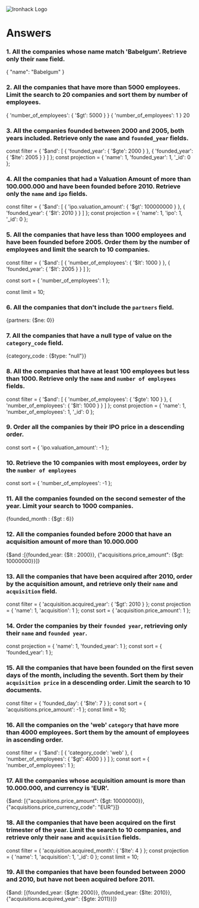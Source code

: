 ![Ironhack Logo](https://i.imgur.com/1QgrNNw.png)

# Answers

### 1. All the companies whose name match 'Babelgum'. Retrieve only their `name` field.

<!-- Your Code Goes Here -->
{ "name": "Babelgum" }


### 2. All the companies that have more than 5000 employees. Limit the search to 20 companies and sort them by **number of employees**.

<!-- Your Code Goes Here -->
{
  'number_of_employees': {
    '$gt': 5000
  }
}
{
  'number_of_employees': 1
}
20
### 3. All the companies founded between 2000 and 2005, both years included. Retrieve only the `name` and `founded_year` fields.

<!-- Your Code Goes Here -->
const filter = {
  '$and': [
    {
      'founded_year': {
        '$gte': 2000
      }
    }, {
      'founded_year': {
        '$lte': 2005
      }
    }
  ]
};
const projection = {
  'name': 1, 
  'founded_year': 1, 
  '_id': 0
  };

### 4. All the companies that had a Valuation Amount of more than 100.000.000 and have been founded before 2010. Retrieve only the `name` and `ipo` fields.

<!-- Your Code Goes Here -->
const filter = {
  '$and': [
    {
      'ipo.valuation_amount': {
        '$gt': 100000000
      }
    }, {
      'founded_year': {
        '$lt': 2010
      }
    }
  ]
};
const projection = {
  'name': 1, 
  'ipo': 1, 
  '_id': 0
};

### 5. All the companies that have less than 1000 employees and have been founded before 2005. Order them by the number of employees and limit the search to 10 companies.

<!-- Your Code Goes Here -->
const filter = {
  '$and': [
    {
      'number_of_employees': {
        '$lt': 1000
      }
    }, {
      'founded_year': {
        '$lt': 2005
      }
    }
  ]
};

const sort = {
  'number_of_employees': 1
};

const limit = 10;

### 6. All the companies that don't include the `partners` field.

<!-- Your Code Goes Here -->

{partners: {$ne: 0}}

### 7. All the companies that have a null type of value on the `category_code` field.

<!-- Your Code Goes Here -->
{category_code : {$type: "null"}}

### 8. All the companies that have at least 100 employees but less than 1000. Retrieve only the `name` and `number of employees` fields.

<!-- Your Code Goes Here -->

const filter = {
  '$and': [
    {
      'number_of_employees': {
        '$gte': 100
      }
    }, {
      'number_of_employees': {
        '$lt': 1000
      }
    }
  ]
};
const projection = {
  'name': 1, 
  'number_of_employees': 1, 
  '_id': 0
};
### 9. Order all the companies by their IPO price in a descending order.

<!-- Your Code Goes Here -->
const sort = {
  'ipo.valuation_amount': -1
};
### 10. Retrieve the 10 companies with most employees, order by the `number of employees`

<!-- Your Code Goes Here -->
const sort = {
  'number_of_employees': -1
};
### 11. All the companies founded on the second semester of the year. Limit your search to 1000 companies.

<!-- Your Code Goes Here -->
{founded_month : {$gt : 6}}

### 12. All the companies founded before 2000 that have an acquisition amount of more than 10.000.000

<!-- Your Code Goes Here -->
{$and :[{founded_year: {$lt : 2000}}, {"acquisitions.price_amount": {$gt: 10000000}}]}

### 13. All the companies that have been acquired after 2010, order by the acquisition amount, and retrieve only their `name` and `acquisition` field.

<!-- Your Code Goes Here -->
const filter = {
  'acquisition.acquired_year': {
    '$gt': 2010
  }
};
const projection = {
  'name': 1, 
  'acquisition': 1
};
const sort = {
  'acquisition.price_amount': 1
};

### 14. Order the companies by their `founded year`, retrieving only their `name` and `founded year`.

<!-- Your Code Goes Here -->
const projection = {
  'name': 1, 
  'founded_year': 1
};
const sort = {
  'founded_year': 1
};

### 15. All the companies that have been founded on the first seven days of the month, including the seventh. Sort them by their `acquisition price` in a descending order. Limit the search to 10 documents.

<!-- Your Code Goes Here -->
const filter = {
  'founded_day': {
    '$lte': 7
  }
};
const sort = {
  'acquisitions.price_amount': -1
};
const limit = 10;

### 16. All the companies on the 'web' `category` that have more than 4000 employees. Sort them by the amount of employees in ascending order.

<!-- Your Code Goes Here -->
const filter = {
  '$and': [
    {
      'category_code': 'web'
    }, {
      'number_of_employees': {
        '$gt': 4000
      }
    }
  ]
};
const sort = {
  'number_of_employees': 1
};

### 17. All the companies whose acquisition amount is more than 10.000.000, and currency is 'EUR'.

<!-- Your Code Goes Here -->
{$and: [{"acquisitions.price_amount": {$gt: 10000000}}, {"acquisitions.price_currency_code": "EUR"}]}

### 18. All the companies that have been acquired on the first trimester of the year. Limit the search to 10 companies, and retrieve only their `name` and `acquisition` fields.

<!-- Your Code Goes Here -->
const filter = {
  'acquisition.acquired_month': {
    '$lte': 4
  }
};
const projection = {
  'name': 1, 
  'acquisition': 1, 
  '_id': 0
};
const limit = 10;

### 19. All the companies that have been founded between 2000 and 2010, but have not been acquired before 2011.

<!-- Your Code Goes Here -->
{$and: [{founded_year: {$gte: 2000}}, {founded_year: {$lte: 2010}}, {"acquisitions.acquired_year": {$gte: 2011}}]}
